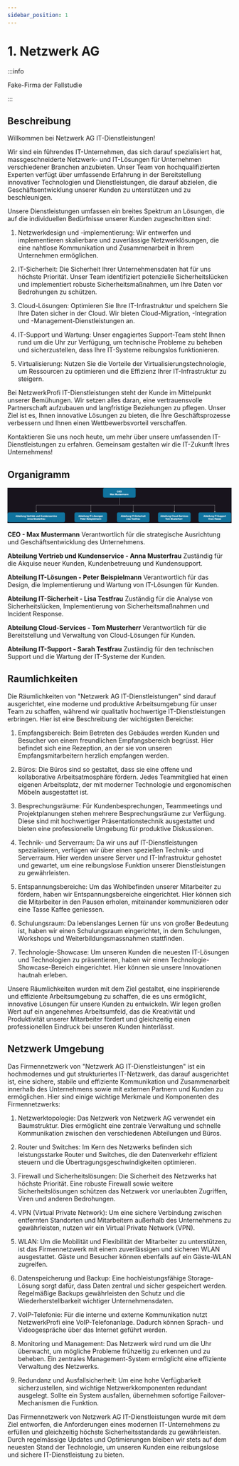 ```yaml
---
sidebar_position: 1
---
```


# 1. Netzwerk AG
:::info

Fake-Firma der Fallstudie

:::

## Beschreibung

Willkommen bei Netzwerk AG IT-Dienstleistungen!

Wir sind ein führendes IT-Unternehmen, das sich darauf spezialisiert hat, massgeschneiderte Netzwerk- und IT-Lösungen für Unternehmen verschiedener Branchen anzubieten. Unser Team von hochqualifizierten Experten verfügt über umfassende Erfahrung in der Bereitstellung innovativer Technologien und Dienstleistungen, die darauf abzielen, die Geschäftsentwicklung unserer Kunden zu unterstützen und zu beschleunigen.

Unsere Dienstleistungen umfassen ein breites Spektrum an Lösungen, die auf die individuellen Bedürfnisse unserer Kunden zugeschnitten sind:

1. Netzwerkdesign und -implementierung: Wir entwerfen und implementieren skalierbare und zuverlässige Netzwerklösungen, die eine nahtlose Kommunikation und Zusammenarbeit in Ihrem Unternehmen ermöglichen.

2. IT-Sicherheit: Die Sicherheit Ihrer Unternehmensdaten hat für uns höchste Priorität. Unser Team identifiziert potenzielle Sicherheitslücken und implementiert robuste Sicherheitsmaßnahmen, um Ihre Daten vor Bedrohungen zu schützen.

3. Cloud-Lösungen: Optimieren Sie Ihre IT-Infrastruktur und speichern Sie Ihre Daten sicher in der Cloud. Wir bieten Cloud-Migration, -Integration und -Management-Dienstleistungen an.

4. IT-Support und Wartung: Unser engagiertes Support-Team steht Ihnen rund um die Uhr zur Verfügung, um technische Probleme zu beheben und sicherzustellen, dass Ihre IT-Systeme reibungslos funktionieren.

5. Virtualisierung: Nutzen Sie die Vorteile der Virtualisierungstechnologie, um Ressourcen zu optimieren und die Effizienz Ihrer IT-Infrastruktur zu steigern.

Bei NetzwerkProfi IT-Dienstleistungen steht der Kunde im Mittelpunkt unserer Bemühungen. Wir setzen alles daran, eine vertrauensvolle Partnerschaft aufzubauen und langfristige Beziehungen zu pflegen. Unser Ziel ist es, Ihnen innovative Lösungen zu bieten, die Ihre Geschäftsprozesse verbessern und Ihnen einen Wettbewerbsvorteil verschaffen.

Kontaktieren Sie uns noch heute, um mehr über unsere umfassenden IT-Dienstleistungen zu erfahren. Gemeinsam gestalten wir die IT-Zukunft Ihres Unternehmens!



## Organigramm

[![Org](../img/NetzwerkAG.png)](https://gaebi4102.github.io/bbzbl-modul-117/docs/img/NetzwerkAG.png)

**CEO - Max Mustermann**
Verantwortlich für die strategische Ausrichtung und Geschäftsentwicklung des Unternehmens.

**Abteilung Vertrieb und Kundenservice - Anna Musterfrau**
Zuständig für die Akquise neuer Kunden, Kundenbetreuung und Kundensupport.

**Abteilung IT-Lösungen - Peter Beispielmann**
Verantwortlich für das Design, die Implementierung und Wartung von IT-Lösungen für Kunden.

**Abteilung IT-Sicherheit - Lisa Testfrau**
Zuständig für die Analyse von Sicherheitslücken, Implementierung von Sicherheitsmaßnahmen und Incident Response.

**Abteilung Cloud-Services - Tom Musterherr**
Verantwortlich für die Bereitstellung und Verwaltung von Cloud-Lösungen für Kunden.

**Abteilung IT-Support - Sarah Testfrau**
Zuständig für den technischen Support und die Wartung der IT-Systeme der Kunden.



## Raumlichkeiten 
Die Räumlichkeiten von "Netzwerk AG IT-Dienstleistungen" sind darauf ausgerichtet, eine moderne und produktive Arbeitsumgebung für unser Team zu schaffen, während wir qualitativ hochwertige IT-Dienstleistungen erbringen. 
Hier ist eine Beschreibung der wichtigsten Bereiche:

1. Empfangsbereich: Beim Betreten des Gebäudes werden Kunden und Besucher von einem freundlichen Empfangsbereich begrüsst. Hier befindet sich eine Rezeption, an der sie von unseren Empfangsmitarbeitern herzlich empfangen werden.

2. Büros: Die Büros sind so gestaltet, dass sie eine offene und kollaborative Arbeitsatmosphäre fördern. Jedes Teammitglied hat einen eigenen Arbeitsplatz, der mit moderner Technologie und ergonomischen Möbeln ausgestattet ist.

3. Besprechungsräume: Für Kundenbesprechungen, Teammeetings und Projektplanungen stehen mehrere Besprechungsräume zur Verfügung. Diese sind mit hochwertiger Präsentationstechnik ausgestattet und bieten eine professionelle Umgebung für produktive Diskussionen.

4. Technik- und Serverraum: Da wir uns auf IT-Dienstleistungen spezialisieren, verfügen wir über einen speziellen Technik- und Serverraum. Hier werden unsere Server und IT-Infrastruktur gehostet und gewartet, um eine reibungslose Funktion unserer Dienstleistungen zu gewährleisten.

5. Entspannungsbereiche: Um das Wohlbefinden unserer Mitarbeiter zu fördern, haben wir Entspannungsbereiche eingerichtet. Hier können sich die Mitarbeiter in den Pausen erholen, miteinander kommunizieren oder eine Tasse Kaffee geniessen.

6. Schulungsraum: Da lebenslanges Lernen für uns von großer Bedeutung ist, haben wir einen Schulungsraum eingerichtet, in dem Schulungen, Workshops und Weiterbildungsmassnahmen stattfinden.

7. Technologie-Showcase: Um unseren Kunden die neuesten IT-Lösungen und Technologien zu präsentieren, haben wir einen Technologie-Showcase-Bereich eingerichtet. Hier können sie unsere Innovationen hautnah erleben.

Unsere Räumlichkeiten wurden mit dem Ziel gestaltet, eine inspirierende und effiziente Arbeitsumgebung zu schaffen, die es uns ermöglicht, innovative Lösungen für unsere Kunden zu entwickeln. Wir legen großen Wert auf ein angenehmes Arbeitsumfeld, das die Kreativität und Produktivität unserer Mitarbeiter fördert und gleichzeitig einen professionellen Eindruck bei unseren Kunden hinterlässt.


## Netzwerk Umgebung
Das Firmennetzwerk von "Netzwerk AG IT-Dienstleistungen" ist ein hochmodernes und gut strukturiertes IT-Netzwerk, das darauf ausgerichtet ist, eine sichere, stabile und effiziente Kommunikation und Zusammenarbeit innerhalb des Unternehmens sowie mit externen Partnern und Kunden zu ermöglichen. Hier sind einige wichtige Merkmale und Komponenten des Firmennetzwerks:

1. Netzwerktopologie: Das Netzwerk von Netzwerk AG verwendet ein Baumstruktur. Dies ermöglicht eine zentrale Verwaltung und schnelle Kommunikation zwischen den verschiedenen Abteilungen und Büros.

2. Router und Switches: Im Kern des Netzwerks befinden sich leistungsstarke Router und Switches, die den Datenverkehr effizient steuern und die Übertragungsgeschwindigkeiten optimieren.

3. Firewall und Sicherheitslösungen: Die Sicherheit des Netzwerks hat höchste Priorität. Eine robuste Firewall sowie weitere Sicherheitslösungen schützen das Netzwerk vor unerlaubten Zugriffen, Viren und anderen Bedrohungen.

4. VPN (Virtual Private Network): Um eine sichere Verbindung zwischen entfernten Standorten und Mitarbeitern außerhalb des Unternehmens zu gewährleisten, nutzen wir ein Virtual Private Network (VPN).

5. WLAN: Um die Mobilität und Flexibilität der Mitarbeiter zu unterstützen, ist das Firmennetzwerk mit einem zuverlässigen und sicheren WLAN ausgestattet. Gäste und Besucher können ebenfalls auf ein Gäste-WLAN zugreifen.

6. Datenspeicherung und Backup: Eine hochleistungsfähige Storage-Lösung sorgt dafür, dass Daten zentral und sicher gespeichert werden. Regelmäßige Backups gewährleisten den Schutz und die Wiederherstellbarkeit wichtiger Unternehmensdaten.

7. VoIP-Telefonie: Für die interne und externe Kommunikation nutzt NetzwerkProfi eine VoIP-Telefonanlage. Dadurch können Sprach- und Videogespräche über das Internet geführt werden.

8. Monitoring und Management: Das Netzwerk wird rund um die Uhr überwacht, um mögliche Probleme frühzeitig zu erkennen und zu beheben. Ein zentrales Management-System ermöglicht eine effiziente Verwaltung des Netzwerks.

9. Redundanz und Ausfallsicherheit: Um eine hohe Verfügbarkeit sicherzustellen, sind wichtige Netzwerkkomponenten redundant ausgelegt. Sollte ein System ausfallen, übernehmen sofortige Failover-Mechanismen die Funktion.

Das Firmennetzwerk von Netzwerk AG IT-Dienstleistungen wurde mit dem Ziel entworfen, die Anforderungen eines modernen IT-Unternehmens zu erfüllen und gleichzeitig höchste Sicherheitsstandards zu gewährleisten. Durch regelmässige Updates und Optimierungen bleiben wir stets auf dem neuesten Stand der Technologie, um unseren Kunden eine reibungslose und sichere IT-Dienstleistung zu bieten.

